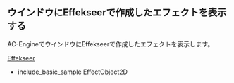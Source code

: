 ﻿
## ウインドウにEffekseerで作成したエフェクトを表示する

AC-EngineでウインドウにEffekseerで作成したエフェクトを表示します。

[Effekseer](https://sites.google.com/site/effekseer/)

* include_basic_sample EffectObject2D

